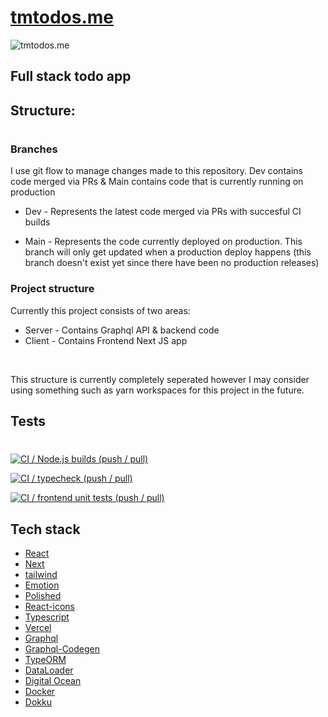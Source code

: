 # [tmtodos.me](tmtodos.me)

![tmtodos.me](https://socialify.git.ci/luke-h1/tmtodos.me/image?language=1&owner=1&pattern=Charlie%20Brown&stargazers=1&theme=Dark)



## Full stack todo app 


## Structure: 
#

### Branches

I use git flow to manage changes made to this repository. Dev contains code merged via PRs & Main contains code that is currently running on production 


* Dev - Represents the latest code merged via PRs with succesful CI builds  

* Main - Represents the code currently deployed on production. This branch will only get updated when a production deploy happens (this branch doesn't exist yet since there have been no production releases)

### Project structure 

Currently this project consists of two areas:
* Server - Contains Graphql API & backend code 
* Client - Contains Frontend Next JS app 

<br />

This structure is currently completely seperated however I may consider using something such as yarn workspaces for this project in the future. 

## Tests 
#

[![CI / Node.js builds (push / pull)](https://github.com/luke-h1/tmtodos.me/actions/workflows/node.js.yml/badge.svg)](https://github.com/luke-h1/tmtodos.me/actions/workflows/node.js.yml)

[![CI / typecheck (push / pull)](https://github.com/luke-h1/tmtodos.me/actions/workflows/typecheck.yml/badge.svg)](https://github.com/luke-h1/tmtodos.me/actions/workflows/typecheck.yml)

[![CI / frontend unit tests (push / pull)](https://github.com/luke-h1/tmtodos.me/actions/workflows/frontend-unit-tests.yml/badge.svg)](https://github.com/luke-h1/tmtodos.me/actions/workflows/frontend-unit-tests.yml)

## Tech stack 
- [React](https://github.com/facebook/react)
- [Next](https://github.com/vercel/next.js)
- [tailwind](http://tailwindcss.com/)
- [Emotion](https://github.com/emotion-js/emotion)
- [Polished](https://github.com/styled-components/polished)
- [React-icons](https://github.com/react-icons/react-icons)
- [Typescript](https://github.com/Microsoft/TypeScript)
- [Vercel](https://vercel.com/)
- [Graphql](https://graphql.org/)
- [Graphql-Codegen](https://www.graphql-code-generator.com/)
- [TypeORM](https://typeorm.io/#/)
- [DataLoader](https://github.com/graphql/dataloader)
- [Digital Ocean](https://www.digitalocean.com/)
- [Docker](https://www.docker.com/)
- [Dokku](https://dokku.com/)
